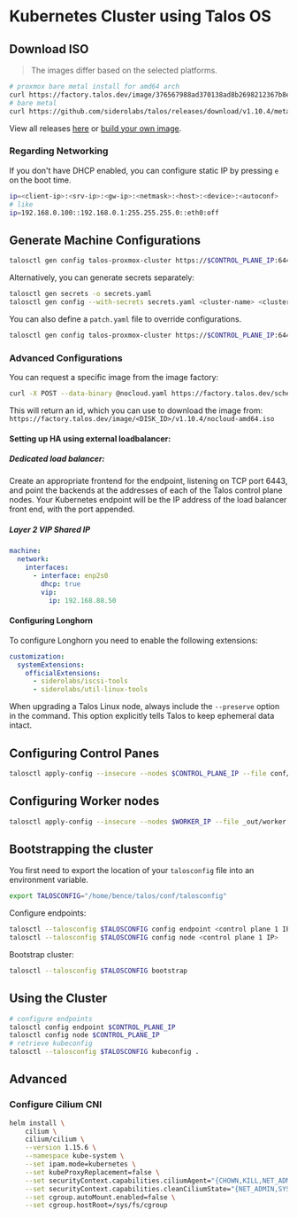 # Kubernetes Cluster using Talos OS
## Download ISO
> The images differ based on the selected platforms.
```bash
# proxmox bare metal install for amd64 arch
curl https://factory.talos.dev/image/376567988ad370138ad8b2698212367b8edcb69b5fd68c80be1f2ec7d603b4ba/v1.10.4/metal-amd64.iso -L -o metal-amd64.iso
# bare metal
curl https://github.com/siderolabs/talos/releases/download/v1.10.4/metal-amd64.iso -L -o metal-amd64.iso
```
View all releases [here](github.com/siderolabs/talos/releases) or [build your own image](https://factory.talos.dev/).

### Regarding Networking
If you don't have DHCP enabled, you can configure static IP by pressing `e` on the boot time.
```bash
ip=<client-ip>:<srv-ip>:<gw-ip>:<netmask>:<host>:<device>:<autoconf>
# like
ip=192.168.0.100::192.168.0.1:255.255.255.0::eth0:off
```
## Generate Machine Configurations
```bash
talosctl gen config talos-proxmox-cluster https://$CONTROL_PLANE_IP:6443 --output-dir conf --install-image factory.talos.dev/installer/ce4c980550dd2ab1b17bbf2b08801c7eb59418eafe8f279833297925d67c7515:v1.10.3
```
Alternatively, you can generate secrets separately:
```bash
talosctl gen secrets -o secrets.yaml
talosctl gen config --with-secrets secrets.yaml <cluster-name> <cluster-endpoint> #... args
```
You can also define a `patch.yaml` file to override configurations. 
```bash
talosctl gen config talos-proxmox-cluster https://$CONTROL_PLANE_IP:6443 --config-patch @patch.yaml #... args
```
### Advanced Configurations
You can request a specific image from the image factory:
```bash
curl -X POST --data-binary @nocloud.yaml https://factory.talos.dev/schematics
```
This will return an id, which you can use to download the image from: `https://factory.talos.dev/image/<DISK_ID>/v1.10.4/nocloud-amd64.iso`
#### Setting up HA using external loadbalancer:
##### Dedicated load balancer:
Create an appropriate frontend for the endpoint, listening on TCP port 6443, and point the backends at the addresses of each of the Talos control plane nodes. Your Kubernetes endpoint will be the IP address of the load balancer front end, with the port appended.
##### Layer 2 VIP Shared IP
```yaml
machine:
  network:
    interfaces:
      - interface: enp2s0
        dhcp: true
        vip:
          ip: 192.168.88.50
```
#### Configuring Longhorn
To configure Longhorn you need to enable the following extensions:
```yaml
customization:
  systemExtensions:
    officialExtensions:
      - siderolabs/iscsi-tools
      - siderolabs/util-linux-tools
```
When upgrading a Talos Linux node, always include the `--preserve` option in the command. This option explicitly tells Talos to keep ephemeral data intact.
## Configuring Control Panes
```bash
talosctl apply-config --insecure --nodes $CONTROL_PLANE_IP --file conf/controlplane.yaml
```

## Configuring Worker nodes
```bash
talosctl apply-config --insecure --nodes $WORKER_IP --file _out/worker.yaml
```

## Bootstrapping the cluster
You first need to export the location of your `talosconfig` file into an environment variable.
```bash
export TALOSCONFIG="/home/bence/talos/conf/talosconfig"
```
Configure endpoints:
```bash
talosctl --talosconfig $TALOSCONFIG config endpoint <control plane 1 IP>
talosctl --talosconfig $TALOSCONFIG config node <control plane 1 IP>
```
Bootstrap cluster:
```bash
talosctl --talosconfig $TALOSCONFIG bootstrap
```

## Using the Cluster
```bash
# configure endpoints
talosctl config endpoint $CONTROL_PLANE_IP
talosctl config node $CONTROL_PLANE_IP
# retrieve kubeconfig
talosctl --talosconfig $TALOSCONFIG kubeconfig .
```

## Advanced
### Configure Cilium CNI 
```bash
helm install \
    cilium \
    cilium/cilium \
    --version 1.15.6 \
    --namespace kube-system \
    --set ipam.mode=kubernetes \
    --set kubeProxyReplacement=false \
    --set securityContext.capabilities.ciliumAgent="{CHOWN,KILL,NET_ADMIN,NET_RAW,IPC_LOCK,SYS_ADMIN,SYS_RESOURCE,DAC_OVERRIDE,FOWNER,SETGID,SETUID}" \
    --set securityContext.capabilities.cleanCiliumState="{NET_ADMIN,SYS_ADMIN,SYS_RESOURCE}" \
    --set cgroup.autoMount.enabled=false \
    --set cgroup.hostRoot=/sys/fs/cgroup
```